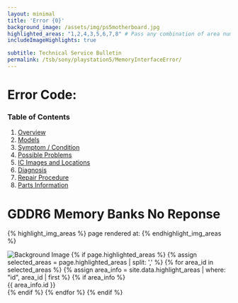 ```yaml
---
layout: minimal
title: 'Error {0}'
background_image: /assets/img/ps5motherboard.jpg
highlighted_areas: "1,2,4,3,5,6,7,8" # Pass any combination of area numbers separated by 
includeImageHighlights: true

subtitle: Technical Service Bulletin
permalink: /tsb/sony/playstation5/MemoryInterfaceError/
---
```


# Error Code: 

### Table of Contents
1. [Overview](#overview)
2. [Models](#models)
3. [Symptom / Condition](#symptom--condition)
4. [Possible Problems](#possible-problems)
5. [IC Images and Locations](#ic-images-and-locations)
6. [Diagnosis](#diagnosis)
6. [Repair Procedure](#repair-procedure)
6. [Parts Information](#parts-information)

# GDDR6 Memory Banks No Reponse
{% highlight_img_areas %}
page rendered at:
{% endhighlight_img_areas %}


<div class="container">
  <img class="image" src="{{ page.background_image }}" alt="Background Image">
  {% if page.highlighted_areas %}
    {% assign selected_areas = page.highlighted_areas | split: ',' %}
    {% for area_id in selected_areas %}
      {% assign area_info = site.data.highlight_areas | where: "id", area_id | first %}
      {% if area_info %}
         <div class="highlight" name="bank-{{ area_info.id }}" style="top: {{ area_info.top }}%; left: {{ area_info.left }}%; width: {{ area_info.width }}%; height: {{ area_info.height }}%;">
      {{ area_info.id }}
      </div>  
      {% endif %}
    {% endfor %}
  {% endif %}
</div>
